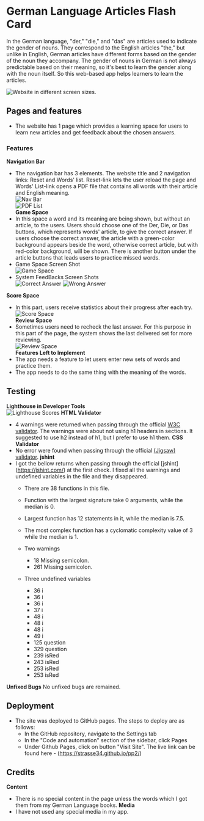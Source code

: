 # German Language Articles Flash Card
In the German language, "der," "die," and "das" are articles used to indicate the gender of nouns. They correspond to the English articles "the," but unlike in English, German articles have different forms based on the gender of the noun they accompany. The gender of nouns in German is not always predictable based on their meaning, so it's best to learn the gender along with the noun itself. So this web-based app helps learners to learn the articles.      

![Website in different screen sizes.](https://github.com/strasse34/pp2/blob/main/assets/images/responsive%20design.png)


## Pages and features
- The website has 1 page which provides a learning space for users to learn new articles and get feedback about the chosen answers.<br>
### Features
__Navigation Bar__
- The navigation bar has 3 elements. The website title and 2 navigation links: Reset and Words' list. Reset-link lets the user reload the page and Words' List-link opens a PDF file that contains all words with their article and English meaning.  
![Nav Bar](https://github.com/strasse34/pp2/blob/main/assets/images/header.png)<br>
![PDF List](https://github.com/strasse34/pp2/blob/main/assets/images/words-list.png)<br>
__Game Space__
- In this space a word and its meaning are being shown, but without an article, to the users. Users should choose one of the Der, Die, or Das buttons, which represents words' article, to give the correct answer. If users choose the correct answer, the article with a green-color background appears beside the word, otherwise correct article, but with red-color background, will be shown. There is another button under the article buttons that leads users to practice missed words.<br>
- Game Space Screen Shot <br> 
![Game Space](https://github.com/strasse34/pp2/blob/main/assets/images/game-space.png)<br>
- System FeedBacks Screen Shots <br>
![Correct Answer](https://github.com/strasse34/pp2/blob/main/assets/images/correct-answer.png) ![Wrong Answer](https://github.com/strasse34/pp2/blob/main/assets/images/wrong-answer.png)<br>

__Score Space__
- In this part, users receive statistics about their progress after each try. <br>
![Score Space](https://github.com/strasse34/pp2/blob/main/assets/images/score-space.png)<br>
__Review Space__
- Sometimes users need to recheck the last answer. For this purpose in this part of the page, the system shows the last delivered set for more reviewing.<br>
![Review Space](https://github.com/strasse34/pp2/blob/main/assets/images/review-space.png)<br>
__Features Left to Implement__
- The app needs a feature to let users enter new sets of words and practice them.
- The app needs to do the same thing with the meaning of the words.
## Testing 
__Lighthouse in Developer Tools__ <br>
![Lighthouse Scores](https://github.com/strasse34/pp2/blob/main/assets/images/lighthouse.png) 
__HTML Validator__
  - 4 warnings were returned when passing through the official [W3C validator](https://validator.w3.org/). The warnings were about not using h1 headers in sections. It suggested to use h2 instead of h1, but I prefer to use h1 them. 
__CSS Validator__
  - No error were found when passing through the official [(Jigsaw) validator](https://jigsaw.w3.org/css-validator/).
__jshint__
  - I got the bellow returns when passing through the official [jshint] (https://jshint.com/) at the first check. I fixed all the warnings and undefined variables in the file and they disappeared.<br>
    - There are 38 functions in this file.<br>
    - Function with the largest signature take 0 arguments, while the median is 0.<br>
    - Largest function has 12 statements in it, while the median is 7.5.<br>
    - The most complex function has a cyclomatic complexity value of 3 while the median is 1.<br>

    - Two warnings<br>
        - 18	Missing semicolon.<br>
        - 261	Missing semicolon.<br>
    - Three undefined variables<br>
        - 36	i<br>
        - 36	i<br>
        - 36	i<br>
        - 37	i<br>
        - 48	i<br>
        - 48	i<br>
        - 48	i<br>
        - 49	i<br>
        - 125	question<br>
        - 329	question<br>
        - 239	isRed<br>
        - 243	isRed<br>
        - 253	isRed<br>
        - 253	isRed<br>
     
__Unfixed Bugs__
No unfixed bugs are remained.  
## Deployment
- The site was deployed to GitHub pages. The steps to deploy are as follows: 
  - In the GitHub repository, navigate to the Settings tab 
  - In the "Code and automation" section of the sidebar, click Pages
  - Under Github Pages, click on button "Visit Site".
The live link can be found here - (https://strasse34.github.io/pp2/)
## Credits 
__Content__ 
- There is no special content in the page unless the words which I got them from my German Language books.
__Media__
- I have not used any special media in my app.